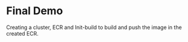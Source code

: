 # Final Demo
Creating a cluster, ECR and Init-build to build and push the image in the created ECR.
